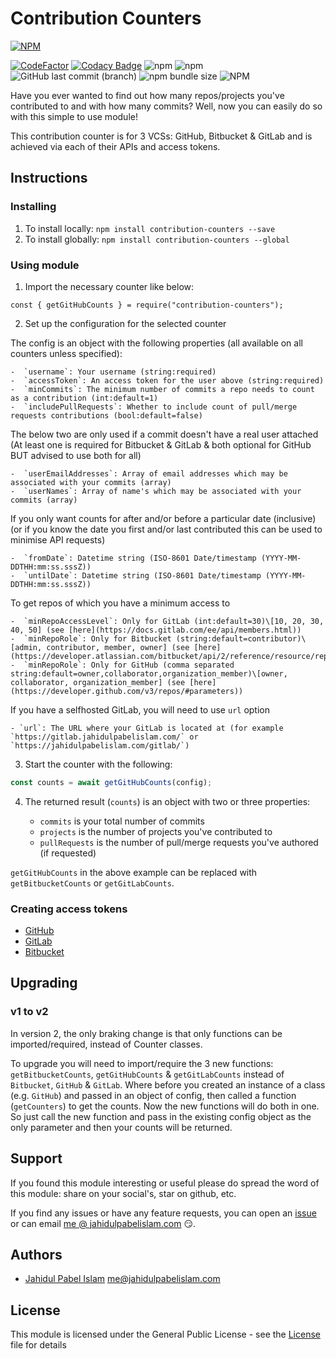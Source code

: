 # Contribution Counters

[![NPM](https://nodei.co/npm/contribution-counters.png?downloads=true&downloadRank=true&stars=true)](https://npmjs.org/package/contribution-counters)

[![CodeFactor](https://www.codefactor.io/repository/github/jahidulpabelislam/contribution-counters/badge?style=flat-square)](https://www.codefactor.io/repository/github/jahidulpabelislam/contribution-counters)
[![Codacy Badge](https://app.codacy.com/project/badge/Grade/f0650e656bae4ca1ba9e9c2809b77991)](https://www.codacy.com/gh/jahidulpabelislam/contribution-counters/dashboard?utm_source=github.com&amp;utm_medium=referral&amp;utm_content=jahidulpabelislam/contribution-counters&amp;utm_campaign=Badge_Grade)
![npm](https://img.shields.io/npm/v/contribution-counters.svg)
![npm](https://img.shields.io/npm/dm/contribution-counters.svg)
![GitHub last commit (branch)](https://img.shields.io/github/last-commit/jahidulpabelislam/contribution-counters/2.x.svg?label=last%20activity)
![npm bundle size](https://img.shields.io/bundlephobia/min/contribution-counters.svg)
![NPM](https://img.shields.io/npm/l/contribution-counters.svg)

Have you ever wanted to find out how many repos/projects you've contributed to and with how many commits?
Well, now you can easily do so with this simple to use module!

This contribution counter is for 3 VCSs: GitHub, Bitbucket &amp; GitLab and is achieved via each of their APIs and access tokens.

## Instructions

### Installing

1.  To install locally: `npm install contribution-counters --save`
2.  To install globally: `npm install contribution-counters --global`

### Using module

1.  Import the necessary counter like below:

   `const { getGitHubCounts } = require("contribution-counters");`

2.  Set up the configuration for the selected counter

   The config is an object with the following properties (all available on all counters unless specified):

    -  `username`: Your username (string:required)
    -  `accessToken`: An access token for the user above (string:required)
    -  `minCommits`: The minimum number of commits a repo needs to count as a contribution (int:default=1)
    -  `includePullRequests`: Whether to include count of pull/merge requests contributions (bool:default=false)

   The below two are only used if a commit doesn't have a real user attached (At least one is required for Bitbucket & GitLab & both optional for GitHub BUT advised to use both for all)

    -  `userEmailAddresses`: Array of email addresses which may be associated with your commits (array)
    -  `userNames`: Array of name's which may be associated with your commits (array)

   If you only want counts for after and/or before a particular date (inclusive) (or if you know the date you first and/or last contributed this can be used to minimise API requests)

    -  `fromDate`: Datetime string (ISO-8601 Date/timestamp (YYYY-MM-DDTHH:mm:ss.sssZ))
    -  `untilDate`: Datetime string (ISO-8601 Date/timestamp (YYYY-MM-DDTHH:mm:ss.sssZ))

   To get repos of which you have a minimum access to

    -  `minRepoAccessLevel`: Only for GitLab (int:default=30)\[10, 20, 30, 40, 50] (see [here](https://docs.gitlab.com/ee/api/members.html))
    -  `minRepoRole`: Only for Bitbucket (string:default=contributor)\[admin, contributor, member, owner] (see [here](https://developer.atlassian.com/bitbucket/api/2/reference/resource/repositories/%7Busername%7D))
    -  `minRepoRole`: Only for GitHub (comma separated string:default=owner,collaborator,organization_member)\[owner, collaborator, organization_member] (see [here](https://developer.github.com/v3/repos/#parameters))

   If you have a selfhosted GitLab, you will need to use `url` option

    - `url`: The URL where your GitLab is located at (for example `https://gitlab.jahidulpabelislam.com/` or `https://jahidulpabelislam.com/gitlab/`)

3.  Start the counter with the following:

   ```javascript
   const counts = await getGitHubCounts(config);
   ```

4.  The returned result (`counts`) is an object with two or three properties:

    -  `commits` is your total number of commits
    -  `projects` is the number of projects you've contributed to
    -  `pullRequests` is the number of pull/merge requests you've authored (if requested)

`getGitHubCounts` in the above example can be replaced with `getBitbucketCounts` or `getGitLabCounts`.

### Creating access tokens

-  [GitHub](https://help.github.com/en/articles/creating-a-personal-access-token-for-the-command-line)
-  [GitLab](https://docs.gitlab.com/ee/user/profile/personal_access_tokens.html#creating-a-personal-access-token)
-  [Bitbucket](https://confluence.atlassian.com/bitbucketserver/personal-access-tokens-939515499.html)

## Upgrading

### v1 to v2

In version 2, the only braking change is that only functions can be imported/required, instead of Counter classes.

To upgrade you will need to import/require the 3 new functions: `getBitbucketCounts`, `getGitHubCounts` &amp; `getGitLabCounts` instead of `Bitbucket`, `GitHub` &amp; `GitLab`.
Where before you created an instance of a class (e.g. `GitHub`) and passed in an object of config, then called a function (`getCounters`) to get the counts.
Now the new functions will do both in one. So just call the new function and pass in the existing config object as the only parameter and then your counts will be returned.

## Support

If you found this module interesting or useful please do spread the word of this module: share on your social's, star on github, etc.

If you find any issues or have any feature requests, you can open an [issue](https://github.com/jahidulpabelislam/contribution-counters/issues) or can email [me @ jahidulpabelislam.com](mailto:me@jahidulpabelislam.com) :smirk:.

## Authors

-  [Jahidul Pabel Islam](https://jahidulpabelislam.com/) [<me@jahidulpabelislam.com>](mailto:me@jahidulpabelislam.com)

## License

This module is licensed under the General Public License - see the [License](LICENSE.md) file for details
